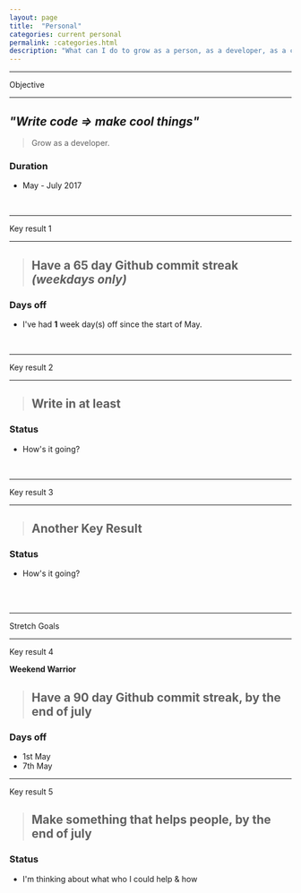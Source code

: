```yaml
---
layout: page
title:  "Personal"
categories: current personal
permalink: :categories.html
description: "What can I do to grow as a person, as a developer, as a co-op colleague?"
---
```


---

Objective

---

## _"Write code => make cool things"_
> Grow as a developer.

### Duration
* May - July 2017


<br>


---

Key result 1

---

> ## Have a **65 day** Github commit streak _(weekdays only)_

### Days off

* I've had **1** week day(s) off since the start of May.


<br>

---

Key result 2

---

> ## Write in at least

### Status

* How's it going?


<br>

---

Key result 3

---

> ## Another Key Result

### Status

* How's it going?


<br><br>

---
Stretch Goals

---
Key result 4

**Weekend Warrior**
> ## Have a **90 day** Github commit streak, by the **end of july**

### Days off
+ 1st May
+ 7th May

---
Key result 5

> ## Make something that helps people, by the **end of july**

### Status

* I'm thinking about what who I could help & how
